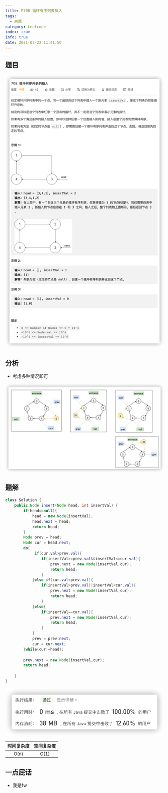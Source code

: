 ```yaml
---
title: P708 循环有序列表插入
tags:
  - 刷题
category: Leetcode
index: true
info: true
date: 2021-07-22 11:41:50
---
```


<!-- more -->

## 题目

![image-20210722114204733](https://raw.githubusercontent.com/C1EYE/figureBed/main/img/20210722114204.png)

## 分析

- 考虑多种情况即可

![image-20210722145849253](https://raw.githubusercontent.com/C1EYE/figureBed/main/img/20210722145849.png)

## 题解

```java
class Solution {
    public Node insert(Node head, int insertVal) {
        if(head==null){
            head = new Node(insertVal);
            head.next = head;
            return head;
        }
        Node prev = head;
        Node cur = head.next;
        do{
             if(cur.val>prev.val){
                if(insertVal>=prev.val&&insertVal<=cur.val){
                    prev.next = new Node(insertVal,cur);
                    return head;
                }
            }else if(cur.val<prev.val){
                if(insertVal>prev.val||insertVal<cur.val){
                    prev.next = new Node(insertVal,cur);
                    return head;
                }
            }else{
                if(insertVal==cur.val){
                    prev.next = new Node(insertVal,cur);
                    return head;
                }
            }
            prev = prev.next;
            cur = cur.next;
        }while(cur!=head);
           
        prev.next = new Node(insertVal,cur);
        return head;
        
    }
}
```

![image-20210722145813466](https://raw.githubusercontent.com/C1EYE/figureBed/main/img/20210722145813.png)

| 时间复杂度 | 空间复杂度 |
| :--------: | :--------: |
|    O(n)    |    O(1)    |



## 一点屁话

- 我是fw
